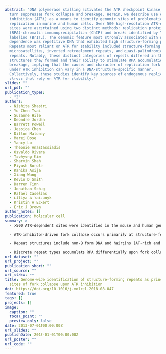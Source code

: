 ```yaml
---
abstract: "DNA polymerase stalling activates the ATR checkpoint kinase, which in
  turn suppresses fork collapse and breakage. Herein, we describe use of ATR
  inhibition (ATRi) as a means to identify genomic sites of problematic DNA
  replication in murine and human cells. Over 500 high-resolution ATR-dependent
  sites were ascertained using two distinct methods: replication protein A
  (RPA)-chromatin immunoprecipitation (ChIP) and breaks identified by TdT
  labeling (BrITL). The genomic feature most strongly associated with ATR
  dependence was repetitive DNA that exhibited high structure-forming potential.
  Repeats most reliant on ATR for stability included structure-forming
  microsatellites, inverted retroelement repeats, and quasi-palindromic AT-rich
  repeats. Notably, these distinct categories of repeats differed in the
  structures they formed and their ability to stimulate RPA accumulation and
  breakage, implying that the causes and character of replication fork collapse
  under ATR inhibition can vary in a DNA-structure-specific manner.
  Collectively, these studies identify key sources of endogenous replication
  stress that rely on ATR for stability."
slides: ""
url_pdf: ""
publication_types:
  - "2"
authors:
  - Nishita Shastri
  - Yu-Chen Tsai
  - Suzanne Hile
  - Deondre Jordan
  - Barrett Powell
  - Jessica Chen
  - Dillon Maloney
  - Marei Dose
  - Yancy Lo
  - Theonie Anastassiadis
  - Osvaldo Rivera
  - Taehyong Kim
  - Sharvin Shah
  - Piyush Borole
  - Kanika Asija
  - Xiang Wang
  - Kevin D Smith
  - Darren Finn
  - Jonathan Schug
  - Rafael Casellas
  - Liliya A Yatsunyk
  - Kristin A Eckert
  - Eric J Brown
author_notes: []
publication: Molecular cell
summary: >-
  - >500 ATR-dependent sites were identified in the mouse and human genomes

  - ATR-inhibitor-driven fork collapse occurs primarily at structure-forming repeats

  - Repeat structures include non-B form DNA and hairpins (AT-rich and inverted repeats)

  - Discrete repeat types accumulate RPA differentially upon fork collapse
url_dataset: ""
url_project: ""
publication_short: ""
url_source: ""
url_video: ""
title: Genome-wide identification of structure-forming repeats as principal
  sites of fork collapse upon ATR inhibition
doi: https://doi.org/10.1016/j.molcel.2018.08.047
featured: true
tags: []
projects: []
image:
  caption: ""
  focal_point: ""
  preview_only: false
date: 2013-07-01T00:00:00Z
url_slides: ""
publishDate: 2017-01-01T00:00:00Z
url_poster: ""
url_code: ""
---
```

